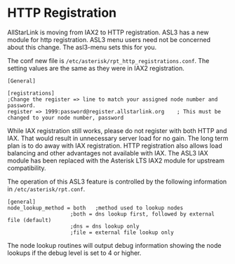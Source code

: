 # HTTP Registration

AllStarLink is moving from IAX2 to HTTP registration. ASL3 has a new module for http registration. ASL3 menu users need not be concerned about this change. The asl3-menu sets this for you.

The conf new file is `/etc/asterisk/rpt_http_registrations.conf`. The setting values are the same as they were in IAX2 registration.

```text
[General]

[registrations]
;Change the register => line to match your assigned node number and password.
register => 1999:password@register.allstarlink.org    ; This must be changed to your node number, password
```

While IAX registration still works, please do not register with both HTTP and IAX. That would result in unnecessary server load for no gain. The long term plan is to do away with IAX registration. HTTP registration also allows load balancing and other advantages not available with IAX. The ASL3 IAX module has been replaced with the Asterisk LTS IAX2 module for upstream compatibility.

The operation of this ASL3 feature is controlled by the following information in `/etc/asterisk/rpt.conf`.

```text
[general]
node_lookup_method = both	;method used to lookup nodes
					;both = dns lookup first, followed by external file (default)
					;dns = dns lookup only
					;file = external file lookup only
```
The node lookup routines will output debug information showing the node lookups if the debug level is set to 4 or higher.